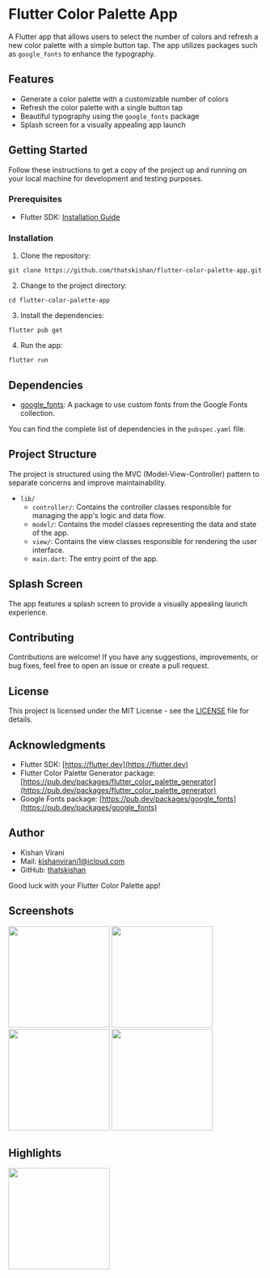 # Flutter Color Palette App

A Flutter app that allows users to select the number of colors and refresh a new color palette with a simple button tap. The app utilizes packages such as `google_fonts` to enhance the typography.

## Features

- Generate a color palette with a customizable number of colors
- Refresh the color palette with a single button tap
- Beautiful typography using the `google_fonts` package
- Splash screen for a visually appealing app launch


## Getting Started

Follow these instructions to get a copy of the project up and running on your local machine for development and testing purposes.

### Prerequisites

- Flutter SDK: [Installation Guide](https://flutter.dev/docs/get-started/install)

### Installation

1. Clone the repository:

```
git clone https://github.com/thatskishan/flutter-color-palette-app.git
```

2. Change to the project directory:

```
cd flutter-color-palette-app
```

3. Install the dependencies:

```
flutter pub get
```

4. Run the app:

```
flutter run
```

## Dependencies

- [google_fonts](https://pub.dev/packages/google_fonts): A package to use custom fonts from the Google Fonts collection.

You can find the complete list of dependencies in the `pubspec.yaml` file.

## Project Structure

The project is structured using the MVC (Model-View-Controller) pattern to separate concerns and improve maintainability.

- `lib/`
  - `controller/`: Contains the controller classes responsible for managing the app's logic and data flow.
  - `model/`: Contains the model classes representing the data and state of the app.
  - `view/`: Contains the view classes responsible for rendering the user interface.
  - `main.dart`: The entry point of the app.

## Splash Screen

The app features a splash screen to provide a visually appealing launch experience.

## Contributing

Contributions are welcome! If you have any suggestions, improvements, or bug fixes, feel free to open an issue or create a pull request.

## License

This project is licensed under the MIT License - see the [LICENSE](LICENSE) file for details.

## Acknowledgments

- Flutter SDK: [https://flutter.dev](https://flutter.dev)
- Flutter Color Palette Generator package: [https://pub.dev/packages/flutter_color_palette_generator](https://pub.dev/packages/flutter_color_palette_generator)
- Google Fonts package: [https://pub.dev/packages/google_fonts](https://pub.dev/packages/google_fonts)

## Author

- Kishan Virani
- Mail: kishanvirani1@icloud.com
- GitHub: [thatskishan](https://github.com/thatskishan)

Good luck with your Flutter Color Palette app!

## Screenshots

<img src = "https://github.com/thatskishan/flutter_color_palette_generator/assets/123537725/5b25d629-1297-46ee-85c3-920110f63dc7" width="200px">
<img src = "https://github.com/thatskishan/flutter_color_palette_generator/assets/123537725/10380914-64b5-4ddd-b090-e51ef813690d" width="200px">
<img src = "https://github.com/thatskishan/flutter_color_palette_generator/assets/123537725/44c20657-e41e-4030-87c1-98f96e490b32" width="200px">
<img src = "https://github.com/thatskishan/flutter_color_palette_generator/assets/123537725/846b724f-aa36-481d-83cf-cd6709dd76b4" width="200px">

## Highlights

<img src = "https://github.com/thatskishan/flutter_color_palette_generator/assets/123537725/68e26e73-3189-4cfb-8e35-1488c307398f" width="200px">




